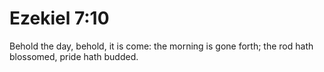 # Ezekiel 7:10

Behold the day, behold, it is come: the morning is gone forth; the rod hath blossomed, pride hath budded.